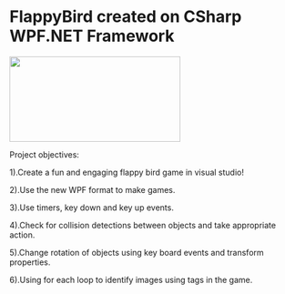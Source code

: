 # FlappyBird created on CSharp WPF.NET Framework

<img width="300" height="150" src="https://i.ytimg.com/vi/rdxylTJJv5c/maxresdefault.jpg">

Project objectives:

1).Create a fun and engaging flappy bird game in visual studio!

2).Use the new WPF format to make games.

3).Use timers, key down and key up events.

4).Check for collision detections between objects and take appropriate action.

5).Change rotation of objects using key board events and transform properties.

6).Using for each loop to identify images using tags in the game.
